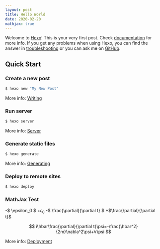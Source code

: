 ```yaml
---
layout: post
title: Hello World
date: 2020-02-20
mathjax: true
---
```

Welcome to [Hexo](https://hexo.io/)! This is your very first post. Check [documentation](https://hexo.io/docs/) for more info. If you get any problems when using Hexo, you can find the answer in [troubleshooting](https://hexo.io/docs/troubleshooting.html) or you can ask me on [GitHub](https://github.com/hexojs/hexo/issues).

## Quick Start

### Create a new post

``` bash
$ hexo new "My New Post"
```

More info: [Writing](https://hexo.io/docs/writing.html)

### Run server

``` bash
$ hexo server
```

More info: [Server](https://hexo.io/docs/server.html)

### Generate static files

``` bash
$ hexo generate
```

More info: [Generating](https://hexo.io/docs/generating.html)

### Deploy to remote sites

``` bash
$ hexo deploy
```

### MathJax Test

-$ \epsilon_0 $
+$\epsilon_0$
-$ \frac{\partial}{\partial t} $
+$\frac{\partial}{\partial t}$

$$
i\hbar\frac{\partial}{\partial t}\psi=-\frac{\hbar^2}{2m}\nabla^2\psi+V\psi
$$

More info: [Deployment](https://hexo.io/docs/one-command-deployment.html)
